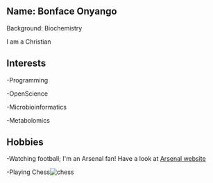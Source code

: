 ## Name: Bonface Onyango
Background: Biochemistry

I am a Christian

## Interests
-Programming

-OpenScience

-Microbioinformatics

-Metabolomics

## Hobbies

-Watching football; I'm an Arsenal fan! Have a look at [Arsenal website](https://www.arsenal.com/ 'Link to Arsenal website')

-Playing Chess![chess](https://media.wired.com/photos/5f592bfb643fbe1f6e6807ec/master/w_2560%2Cc_limit/business_chess_1200074974.jpg)
